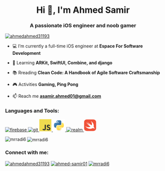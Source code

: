 <h1 align="center">Hi 👋, I'm Ahmed Samir</h1>
<h3 align="center">A passionate iOS engineer and noob gamer</h3>

<p align="left"> <a href="https://twitter.com/ahmedahmed31193" target="blank"><img src="https://img.shields.io/twitter/follow/ahmedahmed31193?logo=twitter&style=for-the-badge" alt="ahmedahmed31193" /></a> </p>

- 💻 I’m currently a full-time iOS engineer at **Espace For Software Development**

- 🌱 Learning **ARKit, SwiftUI, Combine, and django**

- 📚 Rreading **Clean Code: A Handbook of Agile Software Craftsmanship**

- 🎮 Activities **Gaming, Ping Pong**

- 📫 Reach me **asamir.ahmed01@gmail.com**

<h3 align="left">Languages and Tools:</h3>
<p align="left"> <a href="https://firebase.google.com/" target="_blank" rel="noreferrer"> <img src="https://www.vectorlogo.zone/logos/firebase/firebase-icon.svg" alt="firebase" width="40" height="40"/> </a> <a href="https://git-scm.com/" target="_blank" rel="noreferrer"> <img src="https://www.vectorlogo.zone/logos/git-scm/git-scm-icon.svg" alt="git" width="40" height="40"/> </a> <a href="https://developer.mozilla.org/en-US/docs/Web/JavaScript" target="_blank" rel="noreferrer"> <img src="https://raw.githubusercontent.com/devicons/devicon/master/icons/javascript/javascript-original.svg" alt="javascript" width="40" height="40"/> </a> <a href="https://www.python.org" target="_blank" rel="noreferrer"> <img src="https://raw.githubusercontent.com/devicons/devicon/master/icons/python/python-original.svg" alt="python" width="40" height="40"/> </a> <a href="https://realm.io/" target="_blank" rel="noreferrer"> <img src="https://raw.githubusercontent.com/bestofjs/bestofjs-webui/8665e8c267a0215f3159df28b33c365198101df5/public/logos/realm.svg" alt="realm" width="40" height="40"/> </a> <a href="https://developer.apple.com/swift/" target="_blank" rel="noreferrer"> <img src="https://raw.githubusercontent.com/devicons/devicon/master/icons/swift/swift-original.svg" alt="swift" width="40" height="40"/> </a> </p>

<p><img align="left" src="https://github-readme-stats.vercel.app/api/top-langs?username=mrradi6&show_icons=true&locale=en&layout=compact" alt="mrradi6" /></p>
<p>&nbsp;<img align="center" src="https://github-readme-stats.vercel.app/api?username=mrradi6&show_icons=true&locale=en" alt="mrradi6" /></p>

<h3 align="left">Connect with me:</h3>
<p align="left">
<a href="https://twitter.com/ahmedahmed31193" target="blank"><img align="center" src="https://raw.githubusercontent.com/rahuldkjain/github-profile-readme-generator/master/src/images/icons/Social/twitter.svg" alt="ahmedahmed31193" height="30" width="40" /></a>
<a href="https://linkedin.com/in/ahmed-samir01" target="blank"><img align="center" src="https://raw.githubusercontent.com/rahuldkjain/github-profile-readme-generator/master/src/images/icons/Social/linked-in-alt.svg" alt="ahmed-samir01" height="30" width="40" /></a>
<a href="https://www.leetcode.com/mrradi6" target="blank"><img align="center" src="https://raw.githubusercontent.com/rahuldkjain/github-profile-readme-generator/master/src/images/icons/Social/leet-code.svg" alt="mrradi6" height="30" width="40" /></a>
</p>
